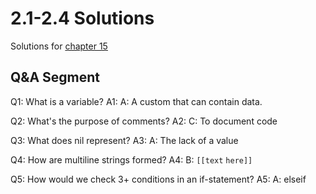 # 2.1-2.4 Solutions

Solutions for [chapter 15](./chapter_15_Review)

## Q&A Segment

Q1: What is a variable?
A1: A: A custom that can contain data.

Q2: What's the purpose of comments?
A2: C: To document code 

Q3: What does nil represent?
A3: A: The lack of a value


Q4: How are multiline strings formed?
A4: B: `[[text` 
`here]]`

Q5: How would we check 3+ conditions in an if-statement?
A5: A: elseif

